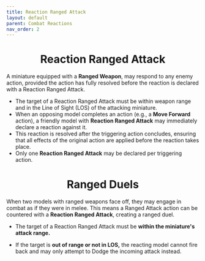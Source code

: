 ```yaml
---
title: Reaction Ranged Attack
layout: default
parent: Combat Reactions
nav_order: 2
---
```

<link rel="stylesheet" href="style.css">
<h1 style="text-align: center;">Reaction Ranged Attack</h1>

A miniature equipped with a <b>Ranged Weapon</b>, may respond to any enemy action, provided the action has fully resolved before the reaction is declared with a Reaction Ranged Attack.

- The target of a Reaction Ranged Attack must be within weapon range and in the Line of Sight (LOS) of the attacking miniature.
- When an opposing model completes an action (e.g., a <b>Move Forward</b> action), a friendly model with <b>Reaction Ranged Attack</b> may immediately declare a reaction against it.
- This reaction is resolved after the triggering action concludes, ensuring that all effects of the original action are applied before the reaction takes place.
- Only one <b>Reaction Ranged Attack</b> may be declared per triggering action.

<h1 style="text-align: center;">Ranged Duels</h1>

When two models with ranged weapons face off, they may engage in combat as if they were in melee. This means a Ranged Attack action can be countered with a <b>Reaction Ranged Attack</b>, creating a ranged duel.

- The target of a Reaction Ranged Attack must be <b>within the miniature's attack range.</b>

- If the target is <b>out of range or not in LOS,</b> the reacting model cannot fire back and may only attempt to Dodge the incoming attack instead.
